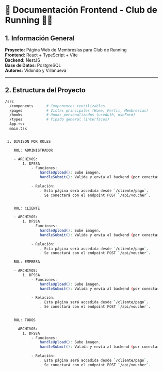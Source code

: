 # 📘 Documentación Frontend - Club de Running 🏃‍♂️

## 1. Información General

**Proyecto:** Página Web de Membresías para Club de Running  
**Frontend:** React + TypeScript + Vite  
**Backend:** NestJS  
**Base de Datos:** PostgreSQL  
**Autores:** Vidondo y Villanueva

---

## 2. Estructura del Proyecto

```bash
/src
  /components      # Componentes reutilizables
  /pages           # Vistas principales (Home, Perfil, Membresías)
  /hooks           # Hooks personalizados (useAuth, useForm)
  /types           # Tipado general (interfaces)
  App.tsx
  main.tsx


 3. DIVISON POR ROLES

    ROL: ADMINISTRADOR

    - ARCHIVOS:
        1. DFSSA
            - Funciones:
                handleUpload(): Sube imagen.
                handleSubmit(): Valida y envía al backend (por conectar).
            
            - Relación:
                . Esta página será accedida desde `/cliente/pago`.
                . Se conectará con el endpoint POST `/api/voucher`.


    ROL: CLIENTE

    - ARCHIVOS:
        1. DFSSA
            - Funciones:
                handleUpload(): Sube imagen.
                handleSubmit(): Valida y envía al backend (por conectar).
            
            - Relación:
                . Esta página será accedida desde `/cliente/pago`.
                . Se conectará con el endpoint POST `/api/voucher`.

    ROL: EMPRESA

    - ARCHIVOS:
        1. DFSSA
            - Funciones:
                handleUpload(): Sube imagen.
                handleSubmit(): Valida y envía al backend (por conectar).
            
            - Relación:
                . Esta página será accedida desde `/cliente/pago`.
                . Se conectará con el endpoint POST `/api/voucher`.

 
    ROL: TODOS

    - ARCHIVOS:
        1. DFSSA
            - Funciones:
                handleUpload(): Sube imagen.
                handleSubmit(): Valida y envía al backend (por conectar).
            
            - Relación:
                . Esta página será accedida desde `/cliente/pago`.
                . Se conectará con el endpoint POST `/api/voucher`.

        








